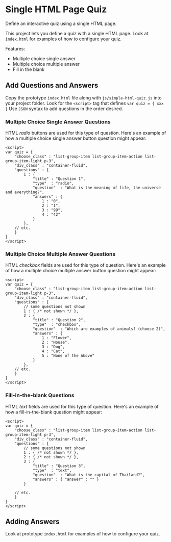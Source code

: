 # Single HTML Page Quiz
Define an interactive quiz using a single HTML page.

This project lets you define a quiz with a single HTML page.
Look at `index.html` for examples of how to configure your quiz.

Features:
* Multiple choice single answer
* Multiple choice multiple answer
* Fill in the blank

## Add Questions and Answers
Copy the prototype `index.html` file along with `js/simple-html-quiz.js` into your project folder.
Look for the `<script>` tag that defines `var quiz = { xxx }`
Use `JSON` syntax to add questions in the order desired.

### Multiple Choice Single Answer Questions
HTML _radio_ buttons are used for this type of question.
Here's an example of how a multiple choice single answer button question might appear:
```
<script>
var quiz = {
    "choose_class" : "list-group-item list-group-item-action list-group-item-light p-3",
    "div_class" : "container-fluid",
    "questions" : {
        1 : {
            "title" : "Question 1",
            "type"  : "radio",
            "question"  : "What is the meaning of life, the universe and everything?",
            "answers" : {
                1 : "0",
                2 : "1",
                3 : "99",
                4 : "42"
            }
        },
    // etc.
    }
}
</script>

```

### Multiple Choice Multiple Answer Questions
HTML _checkbox_ fields are used for this type of question.
Here's an example of how a multiple choice multiple answer button question might appear:
```
<script>
var quiz = {
    "choose_class" : "list-group-item list-group-item-action list-group-item-light p-3",
    "div_class" : "container-fluid",
    "questions" : {
        // some questions not shown
        1 : { /* not shown */ },
        2 : {
            "title" : "Question 2",
            "type"  : "checkbox",
            "question"  : "Which are examples of animals? (choose 2)",
            "answers" : {
                1 : "Flower",
                2 : "House",
                3 : "Dog",
                4 : "Cat",
                5 : "None of the Above"
            }
        },
    // etc.
    }
}
</script>

```

### Fill-in-the-blank Questions
HTML _text_ fields are used for this type of question.
Here's an example of how a fill-in-the-blank question might appear:
```
<script>
var quiz = {
    "choose_class" : "list-group-item list-group-item-action list-group-item-light p-3",
    "div_class" : "container-fluid",
    "questions" : {
        // some questions not shown
        1 : { /* not shown */ },
        2 : { /* not shown */ },
        3 : {
            "title" : "Question 3",
            "type"  : "text",
            "question"  : "What is the capital of Thailand?",
            "answers" : { "answer" : "" }
        }

    // etc.
    }
}
</script>

```

## Adding Answers

Look at prototype `index.html` for examples of how to configure your quiz.

